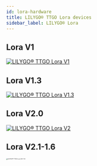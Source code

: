 ```yaml
---
id: lora-hardware
title: LILYGO® TTGO Lora devices
sidebar_label: LILYGO® Lora
---
```



## Lora V1

[![LILYGO® TTGO Lora V1](/img/hardware/lora-v1.png)](https://www.aliexpress.com/item/32840238513.html)

## Lora V1.3

[![LILYGO® TTGO Lora V1.3](/img/hardware/lora-v1.3.png)](https://www.aliexpress.com/item/4000628100802.html)

## Lora V2.0

[<img alt="LILYGO® TTGO Lora V2" src="/img/hardware/lora-v2.0.png" />](https://www.aliexpress.com/item/32846302183.html)

## Lora V2.1-1.6

[<img src="/img/hardware/lora-v2.1-1.6.png" alt="LILYGO® TTGO Lora V2.1-1.6" style="zoom:25%;" />](https://www.aliexpress.com/item/32915894264.html/)